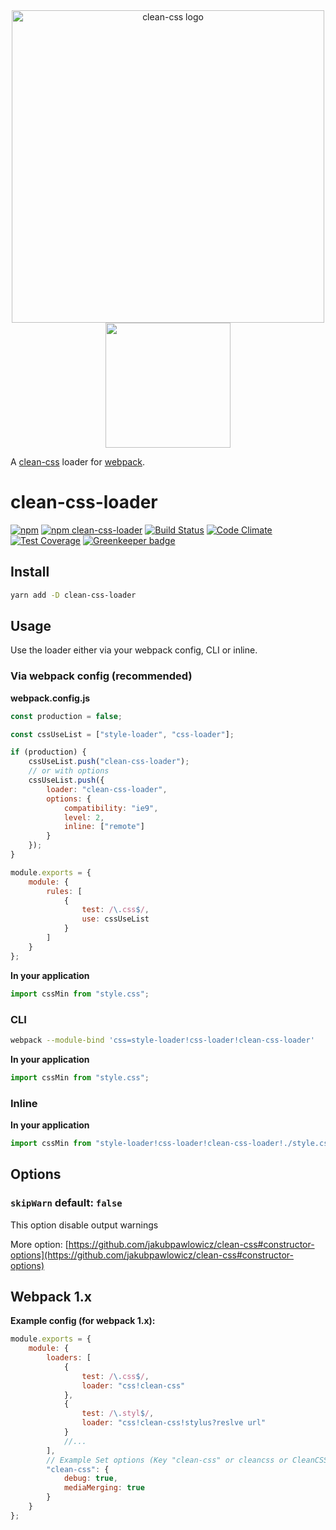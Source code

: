 <div align="center">
    <img src="https://cdn.rawgit.com/jakubpawlowicz/clean-css/master/logo.v2.svg" alt="clean-css logo" width="500"/>
    <br>
    <a href="https://github.com/webpack/webpack">
        <img width="200" height="200"
            src="https://webpack.js.org/assets/icon-square-big.svg">
    </a>
</div>

A [clean-css](https://github.com/jakubpawlowicz/clean-css) loader for [webpack](https://github.com/webpack/webpack).

# clean-css-loader

[![npm](https://img.shields.io/npm/v/clean-css-loader.svg)](https://www.npmjs.com/package/clean-css-loader)
[![npm clean-css-loader](https://img.shields.io/npm/dm/clean-css-loader.svg)](https://www.npmjs.com/package/clean-css-loader)
[![Build Status](https://travis-ci.org/retyui/clean-css-loader.svg?branch=master)](https://travis-ci.org/retyui/clean-css-loader)
[![Code Climate](https://codeclimate.com/github/retyui/clean-css-loader/badges/gpa.svg)](https://codeclimate.com/github/retyui/clean-css-loader)
[![Test Coverage](https://codeclimate.com/github/retyui/clean-css-loader/badges/coverage.svg)](https://codeclimate.com/github/retyui/clean-css-loader/coverage)
[![Greenkeeper badge](https://badges.greenkeeper.io/retyui/clean-css-loader.svg)](https://greenkeeper.io/)

## Install

```bash
yarn add -D clean-css-loader
```

## Usage

Use the loader either via your webpack config, CLI or inline.

### Via webpack config (recommended)

**webpack.config.js**

```js
const production = false;

const cssUseList = ["style-loader", "css-loader"];

if (production) {
    cssUseList.push("clean-css-loader");
    // or with options
    cssUseList.push({
        loader: "clean-css-loader",
        options: {
            compatibility: "ie9",
            level: 2,
            inline: ["remote"]
        }
    });
}

module.exports = {
    module: {
        rules: [
            {
                test: /\.css$/,
                use: cssUseList
            }
        ]
    }
};
```

**In your application**

```js
import cssMin from "style.css";
```

### CLI

```bash
webpack --module-bind 'css=style-loader!css-loader!clean-css-loader'
```

**In your application**

```js
import cssMin from "style.css";
```

### Inline

**In your application**

```js
import cssMin from "style-loader!css-loader!clean-css-loader!./style.css";
```

## Options

### `skipWarn` default: `false`

This option disable output warnings

More option: [https://github.com/jakubpawlowicz/clean-css#constructor-options](https://github.com/jakubpawlowicz/clean-css#constructor-options)

## Webpack 1.x

**Example config (for webpack 1.x):**

```js
module.exports = {
    module: {
        loaders: [
            {
                test: /\.css$/,
                loader: "css!clean-css"
            },
            {
                test: /\.styl$/,
                loader: "css!clean-css!stylus?reslve url"
            }
            //...
        ],
        // Example Set options (Key "clean-css" or cleancss or CleanCSS):
        "clean-css": {
            debug: true,
            mediaMerging: true
        }
    }
};
```
